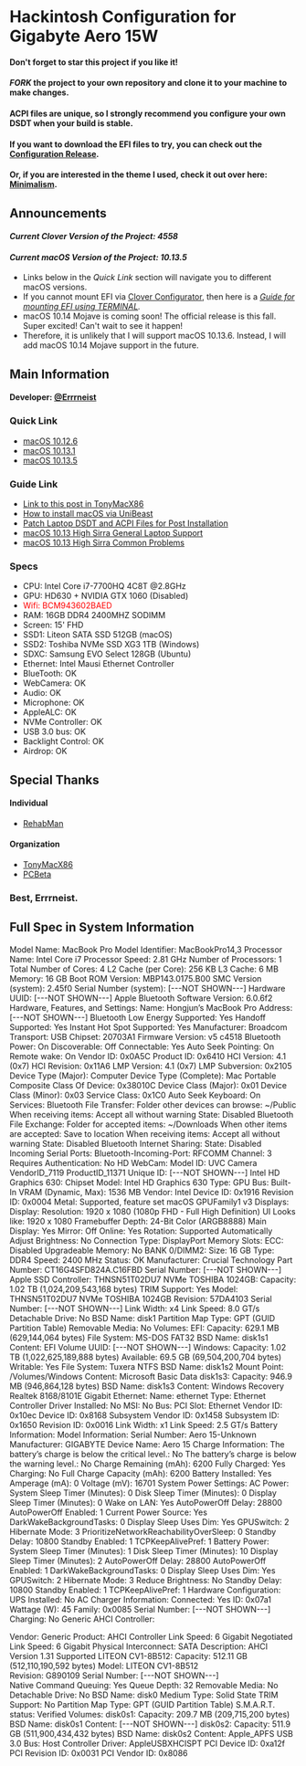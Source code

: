 # Hackintosh Configuration for Gigabyte Aero 15W
#### Don't forget to star this project if you like it!
#### *FORK* the project to your own repository and clone it to your machine to make changes.
#### ACPI files are unique, so I strongly recommend you configure your own DSDT when your build is stable.
#### If you want to download the EFI files to try, you can check out the [Configuration Release](https://github.com/Errrneist/Hackintosh-Aero-15W/releases).
#### Or, if you are interested in the theme I used, check it out over here: [Minimalism](https://github.com/Errrneist/Hackintosh-Theme-Minimalism).

## Announcements 
#### *Current Clover Version of the Project: 4558*
#### *Current macOS Version of the Project: 10.13.5*
* Links below in the *Quick Link* section will navigate you to different macOS versions.
* If you cannot mount EFI via [Clover Configurator](https://mackie100projects.altervista.org/download-clover-configurator/), then here is a *[Guide for mounting EFI using TERMINAL](https://github.com/Errrneist/Hackintosh-Aero-15W/blob/master/Mount%20EFI%20on%20macOS.pdf).*
* macOS 10.14 Mojave is coming soon! The official release is this fall. Super excited! Can't wait to see it happen!
* Therefore, it is unlikely that I will support macOS 10.13.6. Instead, I will add macOS 10.14 Mojave support in the future.

## Main Information
#### Developer: [@Errrneist](https://www.tonymacx86.com/members/errrneist.1550861/)
### Quick Link
* [macOS 10.12.6](https://github.com/Errrneist/Hackintosh-Aero-15W/releases/tag/10.12.6)
* [macOS 10.13.1](https://github.com/Errrneist/Hackintosh-Aero-15W/releases/tag/10.13.1)
* [macOS 10.13.5](https://github.com/Errrneist/Hackintosh-Aero-15W/releases/tag/10.13.5)
### Guide Link
* [Link to this post in TonyMacX86](https://www.tonymacx86.com/threads/gigabyte-aero-15-hackintosh-10-13-1.245289/)
* [How to install macOS via UniBeast](https://www.tonymacx86.com/threads/unibeast-install-macos-high-sierra-on-any-supported-intel-based-pc.235474/)
* [Patch Laptop DSDT and ACPI Files for Post Installation](https://www.tonymacx86.com/threads/guide-patching-laptop-dsdt-ssdts.152573/)
* [macOS 10.13 High Sirra General Laptop Support](https://www.tonymacx86.com/forums/high-sierra-laptop-support.192/)
* [macOS 10.13 High Sirra Common Problems](https://www.tonymacx86.com/threads/readme-common-problems-in-10-13-high-sierra.233582/)

### Specs
* CPU: Intel Core i7-7700HQ 4C8T @2.8GHz
* GPU: HD630 + NVIDIA GTX 1060 (Disabled)
* <span style="color:red"> Wifi: BCM943602BAED </span>
* RAM: 16GB DDR4 2400MHZ SODIMM
* Screen: 15' FHD 
* SSD1: Liteon SATA SSD 512GB (macOS)
* SSD2: Toshiba NVMe SSD XG3 1TB (Windows)
* SDXC: Samsung EVO Select 128GB (Ubuntu)
* Ethernet: Intel Mausi Ethernet Controller
* BlueTooth: OK
* WebCamera: OK
* Audio: OK
* Microphone: OK
* AppleALC: OK
* NVMe Controller: OK
* USB 3.0 bus: OK
* Backlight Control: OK
* Airdrop: OK
 
## Special Thanks
#### Individual
* [RehabMan](https://www.tonymacx86.com/members/rehabman.429483/)
#### Organization
* [TonyMacX86](https://www.tonymacx86.com)
* [PCBeta](http://bbs.pcbeta.com/forum-558-1.html)

### Best, Errrneist.

## Full Spec in System Information
Model Name:	MacBook Pro
  Model Identifier:	MacBookPro14,3
  Processor Name:	Intel Core i7
  Processor Speed:	2.81 GHz
  Number of Processors:	1
  Total Number of Cores:	4
  L2 Cache (per Core):	256 KB
  L3 Cache:	6 MB
  Memory:	16 GB
  Boot ROM Version:	MBP143.0175.B00
  SMC Version (system):	2.45f0
  Serial Number (system):	[---NOT SHOWN---]
  Hardware UUID:	[---NOT SHOWN---]
Apple Bluetooth Software Version:	6.0.6f2
  Hardware, Features, and Settings:
  Name:	Hongjun’s MacBook Pro
  Address:	[---NOT SHOWN---]
  Bluetooth Low Energy Supported:	Yes
  Handoff Supported:	Yes
  Instant Hot Spot Supported:	Yes
  Manufacturer:	Broadcom
  Transport:	USB
  Chipset:	20703A1
  Firmware Version:	v5 c4518
  Bluetooth Power:	On
  Discoverable:	Off
  Connectable:	Yes
  Auto Seek Pointing:	On
  Remote wake:	On
  Vendor ID:	0x0A5C
  Product ID:	0x6410
  HCI Version:	4.1 (0x7)
  HCI Revision:	0x11A6
  LMP Version:	4.1 (0x7)
  LMP Subversion:	0x2105
  Device Type (Major):	Computer
  Device Type (Complete):	Mac Portable
  Composite Class Of Device:	0x38010C
  Device Class (Major):	0x01
  Device Class (Minor):	0x03
  Service Class:	0x1C0
  Auto Seek Keyboard:	On
  Services:
  Bluetooth File Transfer:
  Folder other devices can browse:	~/Public
  When receiving items:	Accept all without warning
  State:	Disabled
  Bluetooth File Exchange:
  Folder for accepted items:	~/Downloads
  When other items are accepted:	Save to location
  When receiving items:	Accept all without warning
  State:	Disabled
  Bluetooth Internet Sharing:
  State:	Disabled
  Incoming Serial Ports:
  Bluetooth-Incoming-Port:
  RFCOMM Channel:	3
  Requires Authentication:	No
HD WebCam:
  Model ID:	UVC Camera VendorID_7119 ProductID_11371
  Unique ID:	[---NOT SHOWN---]
Intel HD Graphics 630:
  Chipset Model:	Intel HD Graphics 630
  Type:	GPU
  Bus:	Built-In
  VRAM (Dynamic, Max):	1536 MB
  Vendor:	Intel
  Device ID:	0x1916
  Revision ID:	0x0004
  Metal:	Supported, feature set macOS GPUFamily1 v3
  Displays:
Display:
  Resolution:	1920 x 1080 (1080p FHD - Full High Definition)
  UI Looks like:	1920 x 1080
  Framebuffer Depth:	24-Bit Color (ARGB8888)
  Main Display:	Yes
  Mirror:	Off
  Online:	Yes
  Rotation:	Supported
  Automatically Adjust Brightness:	No
  Connection Type:	DisplayPort
Memory Slots:
  ECC:	Disabled
  Upgradeable Memory:	No
BANK 0/DIMM2:
  Size:	16 GB
  Type:	DDR4
  Speed:	2400 MHz
  Status:	OK
  Manufacturer:	Crucial Technology
  Part Number:	CT16G4SFD824A.C16FBD
  Serial Number:	[---NOT SHOWN---]
Apple SSD Controller:
THNSN51T02DU7 NVMe TOSHIBA 1024GB:
  Capacity:	1.02 TB (1,024,209,543,168 bytes)
  TRIM Support:	Yes
  Model:	THNSN51T02DU7 NVMe TOSHIBA 1024GB
  Revision:	57DA4103
  Serial Number:	        [---NOT SHOWN---]
  Link Width:	x4
  Link Speed:	8.0 GT/s
  Detachable Drive:	No
  BSD Name:	disk1
  Partition Map Type:	GPT (GUID Partition Table)
  Removable Media:	No
  Volumes:
EFI:
  Capacity:	629.1 MB (629,144,064 bytes)
  File System:	MS-DOS FAT32
  BSD Name:	disk1s1
  Content:	EFI
  Volume UUID:	[---NOT SHOWN---]
Windows:
  Capacity:	1.02 TB (1,022,625,189,888 bytes)
  Available:	69.5 GB (69,504,200,704 bytes)
  Writable:	Yes
  File System:	Tuxera NTFS
  BSD Name:	disk1s2
  Mount Point:	/Volumes/Windows
  Content:	Microsoft Basic Data
disk1s3:
  Capacity:	946.9 MB (946,864,128 bytes)
  BSD Name:	disk1s3
  Content:	Windows Recovery
Realtek 8168/8101E Gigabit Ethernet:
  Name:	ethernet
  Type:	Ethernet Controller
  Driver Installed:	No
  MSI:	No
  Bus:	PCI
  Slot:	Ethernet
  Vendor ID:	0x10ec
  Device ID:	0x8168
  Subsystem Vendor ID:	0x1458
  Subsystem ID:	0x1650
  Revision ID:	0x0016
  Link Width:	x1
  Link Speed:	2.5 GT/s
Battery Information:
  Model Information:
  Serial Number:	Aero 15-Unknown
  Manufacturer:	GIGABYTE
  Device Name:	Aero 15
  Charge Information:
  The battery’s charge is below the critical level.:	No
  The battery’s charge is below the warning level.:	No
  Charge Remaining (mAh):	6200
  Fully Charged:	Yes
  Charging:	No
  Full Charge Capacity (mAh):	6200
  Battery Installed:	Yes
  Amperage (mA):	0
  Voltage (mV):	16701
System Power Settings:
  AC Power:
  System Sleep Timer (Minutes):	0
  Disk Sleep Timer (Minutes):	0
  Display Sleep Timer (Minutes):	0
  Wake on LAN:	Yes
  AutoPowerOff Delay:	28800
  AutoPowerOff Enabled:	1
  Current Power Source:	Yes
  DarkWakeBackgroundTasks:	0
  Display Sleep Uses Dim:	Yes
  GPUSwitch:	2
  Hibernate Mode:	3
  PrioritizeNetworkReachabilityOverSleep:	0
  Standby Delay:	10800
  Standby Enabled:	1
  TCPKeepAlivePref:	1
  Battery Power:
  System Sleep Timer (Minutes):	1
  Disk Sleep Timer (Minutes):	10
  Display Sleep Timer (Minutes):	2
  AutoPowerOff Delay:	28800
  AutoPowerOff Enabled:	1
  DarkWakeBackgroundTasks:	0
  Display Sleep Uses Dim:	Yes
  GPUSwitch:	2
  Hibernate Mode:	3
  Reduce Brightness:	No
  Standby Delay:	10800
  Standby Enabled:	1
  TCPKeepAlivePref:	1
Hardware Configuration:
  UPS Installed:	No
AC Charger Information:
  Connected:	Yes
  ID:	0x07a1
  Wattage (W):	45
  Family:	0x0085
  Serial Number:	[---NOT SHOWN---]
  Charging:	No
Generic AHCI Controller:

  Vendor:	Generic
  Product:	AHCI Controller
  Link Speed:	6 Gigabit
  Negotiated Link Speed:	6 Gigabit
  Physical Interconnect:	SATA
  Description:	AHCI Version 1.31 Supported
LITEON CV1-8B512:
  Capacity:	512.11 GB (512,110,190,592 bytes)
  Model:	LITEON CV1-8B512                        
  Revision:	G890109 
  Serial Number:	[---NOT SHOWN---]       
  Native Command Queuing:	Yes
  Queue Depth:	32
  Removable Media:	No
  Detachable Drive:	No
  BSD Name:	disk0
  Medium Type:	Solid State
  TRIM Support:	No
  Partition Map Type:	GPT (GUID Partition Table)
  S.M.A.R.T. status:	Verified
  Volumes:
disk0s1:
  Capacity:	209.7 MB (209,715,200 bytes)
  BSD Name:	disk0s1
  Content:	[---NOT SHOWN---]
disk0s2:
  Capacity:	511.9 GB (511,900,434,432 bytes)
  BSD Name:	disk0s2
  Content:	Apple_APFS
USB 3.0 Bus:
  Host Controller Driver:	AppleUSBXHCISPT
  PCI Device ID:	0xa12f 
  PCI Revision ID:	0x0031 
  PCI Vendor ID:	0x8086 



